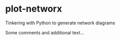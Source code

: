 # plot-networx
Tinkering with Python to generate network diagrams

Some comments and additional text...
